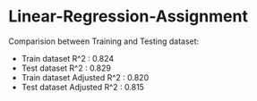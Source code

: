 # Linear-Regression-Assignment
Comparision between Training and Testing dataset:
- Train dataset R^2          : 0.824
- Test dataset R^2           : 0.829
- Train dataset Adjusted R^2 : 0.820    
- Test dataset Adjusted R^2  : 0.815

